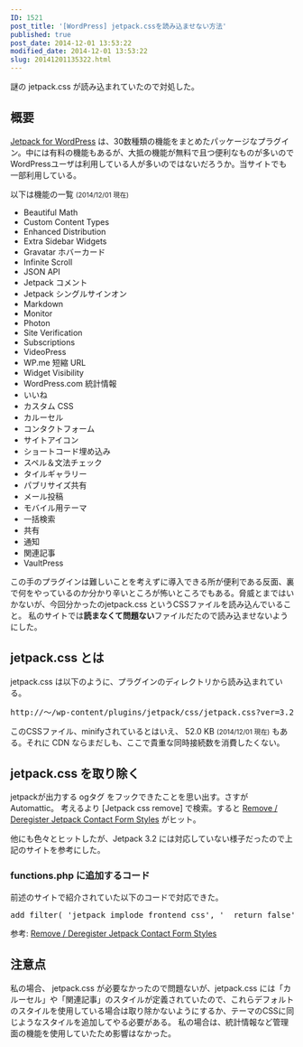 ```yaml
---
ID: 1521
post_title: '[WordPress] jetpack.cssを読み込ませない方法'
published: true
post_date: 2014-12-01 13:53:22
modified_date: 2014-12-01 13:53:22
slug: 20141201135322.html
---
```

謎の jetpack.css が読み込まれていたので対処した。
<!--more-->
<h2>概要</h2>
<a href="http://jetpack.me/">Jetpack for WordPress</a> は、30数種類の機能をまとめたパッケージなプラグイン。中には有料の機能もあるが、大抵の機能が無料で且つ便利なものが多いのでWordPressユーザは利用している人が多いのではないだろうか。当サイトでも一部利用している。

以下は機能の一覧 <small>(2014/12/01 現在)</small>

<ul>
  <li>Beautiful Math</li>
  <li>Custom Content Types</li>
  <li>Enhanced Distribution</li>
  <li>Extra Sidebar Widgets</li>
  <li>Gravatar ホバーカード</li>
  <li>Infinite Scroll</li>
  <li>JSON API</li>
  <li>Jetpack コメント</li>
  <li>Jetpack シングルサインオン</li>
  <li>Markdown</li>
  <li>Monitor</li>
  <li>Photon</li>
  <li>Site Verification</li>
  <li>Subscriptions</li>
  <li>VideoPress</li>
  <li>WP.me 短縮 URL</li>
  <li>Widget Visibility</li>
  <li>WordPress.com 統計情報</li>
  <li>いいね</li>
  <li>カスタム CSS</li>
  <li>カルーセル</li>
  <li>コンタクトフォーム</li>
  <li>サイトアイコン</li>
  <li>ショートコード埋め込み</li>
  <li>スペル＆文法チェック</li>
  <li>タイルギャラリー</li>
  <li>パブリサイズ共有</li>
  <li>メール投稿</li>
  <li>モバイル用テーマ</li>
  <li>一括検索</li>
  <li>共有</li>
  <li>通知</li>
  <li>関連記事</li>
  <li>VaultPress</li>
</ul>

この手のプラグインは難しいことを考えずに導入できる所が便利である反面、裏で何をやっているのか分かり辛いところが怖いところでもある。脅威とまではいかないが、今回分かったのjetpack.css というCSSファイルを読み込んでいること。 
私のサイトでは<b>読まなくて問題ない</b>ファイルだたので読み込ませないようにした。


<h2>jetpack.css とは</h2>
jetpack.css は以下のように、プラグインのディレクトリから読み込まれている。
<pre>http://～/wp-content/plugins/jetpack/css/jetpack.css?ver=3.2.1</pre>
このCSSファイル、minifyされているとはいえ、 52.0 KB <small>(2014/12/01 現在)</small> もある。それに CDN ならまだしも、ここで貴重な同時接続数を消費したくない。


<h2>jetpack.css を取り除く</h2>
jetpackが出力する ogタグ をフックできたことを思い出す。さすが Automattic。
考えるより [Jetpack css remove] で検索。すると <a href="https://www.twirlingumbrellas.com/wordpress/remove-deregister-jetpack-contact-form-styles/">Remove / Deregister Jetpack Contact Form Styles</a> がヒット。 

他にも色々とヒットしたが、Jetpack 3.2 には対応していない様子だったので上記のサイトを参考にした。

<h3>functions.php に追加するコード</h3>
前述のサイトで紹介されていた以下のコードで対応できた。

<pre>add_filter( 'jetpack_implode_frontend_css', '__return_false' );</pre>

参考: <a href="https://www.twirlingumbrellas.com/wordpress/remove-deregister-jetpack-contact-form-styles/">Remove / Deregister Jetpack Contact Form Styles</a>


<h2>注意点</h2>
私の場合、 jetpack.css が必要なかったので問題ないが、jetpack.css には「カルーセル」や「関連記事」のスタイルが定義されていたので、これらデフォルトのスタイルを使用している場合は取り除かないようにするか、テーマのCSSに同じようなスタイルを追加してやる必要がある。 
私の場合は、統計情報など管理面の機能を使用していたため影響はなかった。